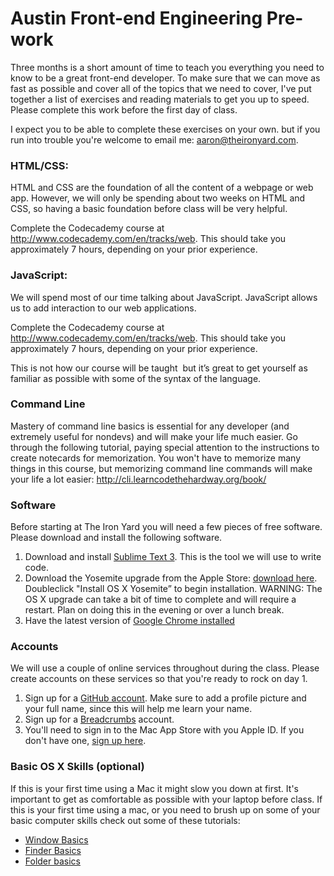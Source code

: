 # Austin Front-end Engineering Pre-work
Three months is a short amount of time to teach you everything you need to know to be a great front-end developer. To make sure that we can move as fast as possible and cover all of the topics that we need to cover, I've put together a list of exercises and reading materials to get you up to speed. Please complete this work before the first day of class.

I expect you to be able to complete these exercises on your own. but if you run into trouble you're welcome to email me: aaron@theironyard.com.

### HTML/CSS:
HTML and CSS are the foundation of all the content of a webpage or web app. However, we will only be spending about two weeks on HTML and CSS, so having a basic foundation before class will be very helpful.

Complete the Codecademy course at http://www.codecademy.com/en/tracks/web. This should take you approximately 7 hours, depending on your prior experience.

### JavaScript:
We will spend most of our time talking about JavaScript. JavaScript allows us to add interaction to our web applications.

Complete the Codecademy course at http://www.codecademy.com/en/tracks/web. This should take you approximately 7 hours, depending on your prior experience.

This is not how our course will be taught ­­ but it’s great to get yourself as familiar as possible with some of the syntax of the language.

### Command Line
Mastery of command line basics is essential for any developer (and extremely useful for non­devs) and will make your life much easier. Go through the following tutorial, paying special attention to the instructions to create notecards for memorization. You won't have to memorize many things in this course, but memorizing command line commands will make your life a lot easier: http://cli.learncodethehardway.org/book/

### Software
Before starting at The Iron Yard you will need a few pieces of free software. Please download and install the following software.

1. Download and install [Sublime Text 3](http://www.sublimetext.com/3). This is the tool we will use to write code.
2. Download the Yosemite upgrade from the Apple Store: [download here](https://itunes.apple.com/us/app/os­x­yosemite/id915041082?mt=12). Double­click
"Install OS X Yosemite” to begin installation. WARNING: The OS X upgrade can take a bit of time to complete and will require a restart. Plan on doing this in the evening or over a lunch break.
3. Have the latest version of [Google Chrome installed](https://www.google.com/chrome/browser/desktop/index.html)

### Accounts
We will use a couple of online services throughout during the class. Please create accounts on these services so that you're ready to rock on day 1.

1. Sign up for a [GitHub account](https://github.com). Make sure to add a profile picture and your full name, since this will help me learn your name.
2. Sign up for a [Breadcrumbs](http://tiy.breadcrumbsqa.com) account.
3. You'll need to sign in to the Mac App Store with you Apple ID. If you don't have one, [sign up here](https://appleid.apple.com/).


### Basic OS X Skills (optional)
If this is your first time using a Mac it might slow you down at first. It's important to get as comfortable as possible with your laptop before class. If this is your first time using a mac, or you need to brush up on some of your basic computer skills check out some of these tutorials:

* [Window Basics](http://support.apple.com/kb/PH18785?viewlocale=en_US&locale=en_US)
* [Finder Basics](http://support.apple.com/kb/VI209?viewlocale=en_US&locale=en_US)
* [Folder basics](http://support.apple.com/kb/PH14224?viewlocale=en_US)